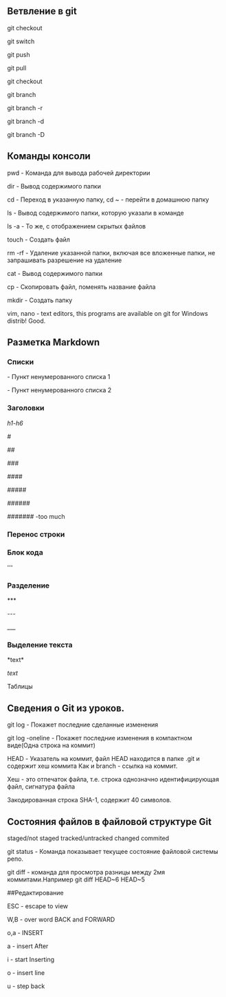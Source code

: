 ﻿## Ветвление в git


git checkout


git switch


git push


git pull


git checkout


git branch


git branch -r


git branch -d


git branch -D


## Команды консоли


pwd - Команда для вывода рабочей директории


dir - Вывод содержимого папки


cd - Переход в указанную папку, cd ~ - перейти в домашнюю папку


ls - Вывод содержимого папки, которую указали в команде


ls -a - То же, с отображением скрытых файлов


touch - Создать файл


rm -rf - Удаление указанной папки, включая все вложенные папки, не запрашивать разрешение на удаление


cat - Вывод содержимого папки


cp - Скопировать файл, поменять название файла


mkdir - Создать папку


vim, nano - text editors, this programs are available on git for Windows distrib! Good.


## Разметка Markdown



### Списки


\- Пункт ненумерованного списка 1 


\- Пункт ненумерованного списка 2


### Заголовки


*h1-h6*


\#


\##


\###


\####


\#####


\######


\####### -too much


### Перенос строки



### Блок кода


\'''


### Разделение


\***


\---


\___


### Выделение текста


\*text\*


*text*




Таблицы


## Сведения о Git из уроков.



git log - Покажет последние сделанные изменения


git log -oneline - Покажет последние изменения в компактном виде(Одна строка на коммит)


HEAD - Указатель на коммит, файл HEAD находится в папке .git и содержит хеш коммита
Как и branch - ссылка на коммит.


Хеш - это отпечаток файла, т.е. строка однозначно идентифицирующая файл, сигнатура файла 


Закодированная строка SHA-1, содержит 40 символов.


## Состояния файлов в файловой структуре Git


staged/not staged  tracked/untracked  changed  commited


git status - Команда показывает текущее состояние файловой системы репо.


git diff - команда для просмотра разницы между 2мя коммитами.Например git diff HEAD~6 HEAD~5


##Редактирование





ESC - escape to view


W,B - over word BACK and FORWARD


o,a - INSERT


a - insert After


i - start Inserting


o - insert line


u - step back

